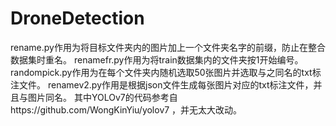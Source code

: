 # DroneDetection
rename.py作用为将目标文件夹内的图片加上一个文件夹名字的前缀，防止在整合数据集时重名。
renamefr.py作用为将train数据集内的文件夹按1开始编号。
randompick.py作用为在每个文件夹内随机选取50张图片并选取与之同名的txt标注文件。
renamev2.py作用是根据json文件生成每张图片对应的txt标注文件，并且与图片同名。
其中YOLOv7的代码参考自https://github.com/WongKinYiu/yolov7
，并无太大改动。
